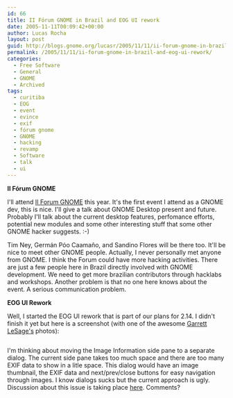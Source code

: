 ```yaml
---
id: 66
title: II Fórum GNOME in Brazil and EOG UI rework
date: 2005-11-11T00:09:42+00:00
author: Lucas Rocha
layout: post
guid: http://blogs.gnome.org/lucasr/2005/11/11/ii-forum-gnome-in-brazil-and-eog-ui-rework/
permalink: /2005/11/11/ii-forum-gnome-in-brazil-and-eog-ui-rework/
categories:
  - Free Software
  - General
  - GNOME
  - Archived
tags:
  - curitiba
  - EOG
  - event
  - evince
  - exif
  - fórum gnome
  - GNOME
  - hacking
  - revamp
  - Software
  - talk
  - ui
---
```

**II Fórum GNOME**

 <img style="margin-right: 10px; border: 0px initial initial;"
 src="http://lucasr.org/wp-content/uploads/2005/11/forumgnome.png" border="0"
 alt="" align="left" />I'll attend [II Forum
 GNOME](http://www.forumgnome.com.br) this year. It's the first event I attend
 as a GNOME dev, this is nice. I'll give a talk about GNOME Desktop present and
 future. Probably I'll talk about the current desktop features, perfomance
 efforts, potential new modules and some other interesting stuff that some
 other GNOME hacker suggests. :-)

Tim Ney, Germán Póo Caamaño, and Sandino Flores will be there too. It'll be
nice to meet other GNOME people. Actually, I never personally met anyone from
GNOME. I think the Forum could have more hacking activities. There are just a
few people here in Brazil directly involved with GNOME development. We need to
get more brazilian contributors through hacklabs and workshops. Another problem
is that no one here knows about the event. A serious communication problem.

**EOG UI Rework**
  
Well, I started the EOG UI rework that is part of our plans for 2.14. I didn't
finish it yet but here is a screenshot (with one of the awesome [Garrett
LeSage's](http://linuxart.com/log) photos):

[<img class=" alignnone" style="border: 0px initial initial;" src="http://lucasr.org/wp-content/uploads/2005/11/new-eog-ui.jpg" border="0" alt="" />](http://www.gnome.org/~lucasr/new-eog-ui.png)

I'm thinking about moving the Image Information side pane to a separate dialog.
The current side pane takes too much space and there are too many EXIF data to
show in a litle space. This dialog would have an image thumbnail, the EXIF data
and next/prev/close buttons for easy navigation through images. I know dialogs
sucks but the current approach is ugly. Discussion about this issue is taking
place [here](http://bugzilla.gnome.org/show_bug.cgi?id=313676). Comments?
